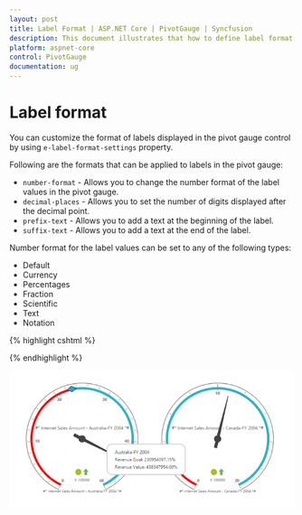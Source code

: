 ```yaml
---
layout: post
title: Label Format | ASP.NET Core | PivotGauge | Syncfusion
description: This document illustrates that how to define label format feature and its functionalities in ASP.NET Core PivotGauge control
platform: aspnet-core
control: PivotGauge
documentation: ug
---
```


# Label format

You can customize the format of labels displayed in the pivot gauge control by using `e-label-format-settings` property.

Following are the formats that can be applied to labels in the pivot gauge:

* `number-format`  - Allows you to change the number format of the label values in the pivot gauge.
* `decimal-places` - Allows you to set the number of digits displayed after the decimal point.
* `prefix-text`  - Allows you to add a text at the beginning of the label.
* `suffix-text` - Allows you to add a text at the end of the label.

Number format for the label values can be set to any of the following types:

* Default	
* Currency
* Percentages
* Fraction
* Scientific
* Text
* Notation

{% highlight cshtml %}

<ej-pivot-gauge id="PivotGauge1">
    <e-label-format-settings number-format="Percentage" prefix-text="#*" suffix-text="*#" decimal-places="2"></e-label-format-settings>
</ej-pivot-gauge>

{% endhighlight %}

![Label formats in ASP NET Core pivot gauge control](Label-Format_images/labelformat.png) 
